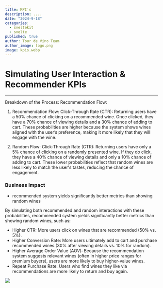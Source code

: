 ```yaml
---
title: KPI's
description: ....
date: "2024-9-18"
categories:
  - sveltekit
  - svelte
published: true
author: Tour de Vino Team
author_image: logo.png
image: kpis.webp
---
```


# Simulating User Interaction & Recommender KPIs

-----
Breakdown of the Process:
Recommendation Flow:

1. Recommendation Flow:
Click-Through Rate (CTR):
Returning users have a 50% chance of clicking on a recommended wine.
Once clicked, they have a 70% chance of viewing details and a 30% chance of adding to cart.
These probabilities are higher because the system shows wines aligned with the user’s preference, making it more likely that they will engage with the wine.

2. Random Flow:
Click-Through Rate (CTR):
Returning users have only a 5% chance of clicking on a randomly presented wine.
If they do click, they have a 40% chance of viewing details and only a 10% chance of adding to cart.
These lower probabilities reflect that random wines are less likely to match the user's tastes, reducing the chance of engagement.


### Business Impact
- recommended system yields significantly better metrics than showing random wines

By simulating both recommended and random interactions with these probabilities, recommended system yields significantly better metrics than showing random wines, such as:

- Higher CTR: More users click on wines that are recommended (50% vs. 5%).
- Higher Conversion Rate: More users ultimately add to cart and purchase recommended wines (30% after viewing details vs. 10% for random).
- Higher Average Order Value (AOV): Because the recommendation system suggests relevant wines (often in higher price ranges for premium buyers), users are more likely to buy higher-value wines.
- Repeat Purchase Rate: Users who find wines they like via recommendations are more likely to return and buy again.


![](chart.png)